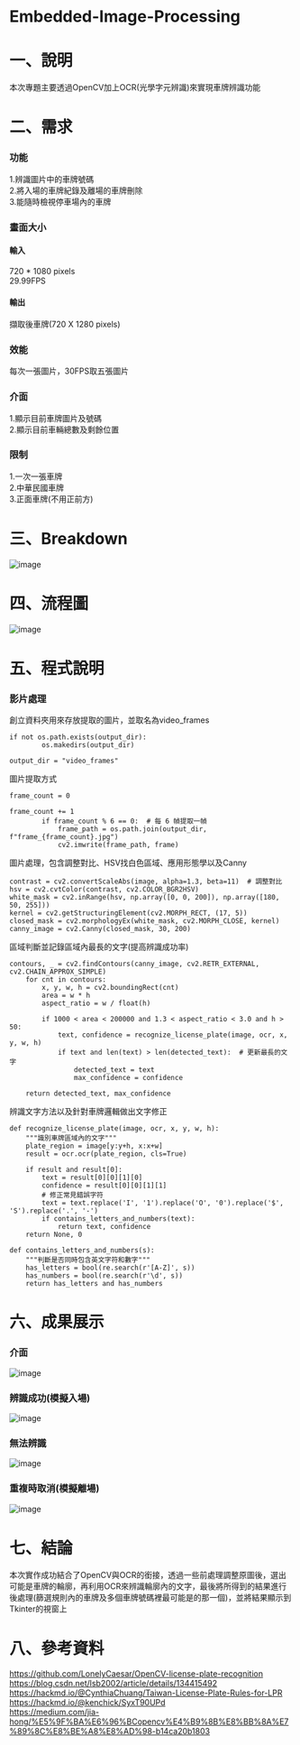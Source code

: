 # Embedded-Image-Processing
# 一、說明
本次專題主要透過OpenCV加上OCR(光學字元辨識)來實現車牌辨識功能
# 二、需求
### 功能
1.辨識圖片中的車牌號碼  
2.將入場的車牌紀錄及離場的車牌刪除  
3.能隨時檢視停車場內的車牌  
### 畫面大小
#### 輸入
720 * 1080 pixels  
29.99FPS  
#### 輸出
擷取後車牌(720 X 1280 pixels)  
### 效能
每次一張圖片，30FPS取五張圖片
### 介面
1.顯示目前車牌圖片及號碼  
2.顯示目前車輛總數及剩餘位置
### 限制
1.一次一張車牌  
2.中華民國車牌  
3.正面車牌(不用正前方)
# 三、Breakdown
![image](https://github.com/user-attachments/assets/060c3bfd-656b-432b-90dc-a8296daf4b66)
# 四、流程圖
![image](https://github.com/user-attachments/assets/1ebddb0c-4fdf-4f08-82da-00ca9bba2f6c)
# 五、程式說明
### 影片處理
創立資料夾用來存放提取的圖片，並取名為video_frames
```
if not os.path.exists(output_dir):
        os.makedirs(output_dir)

output_dir = "video_frames"
```
圖片提取方式
```
frame_count = 0

frame_count += 1
        if frame_count % 6 == 0:  # 每 6 幀提取一幀
            frame_path = os.path.join(output_dir, f"frame_{frame_count}.jpg")
            cv2.imwrite(frame_path, frame)
```
<vdieo src = "https://github.com/Koukya/Embedded-Image-Processing/blob/main/pic/video1.mp4"></video>
圖片處理，包含調整對比、HSV找白色區域、應用形態學以及Canny
```
contrast = cv2.convertScaleAbs(image, alpha=1.3, beta=11)  # 調整對比
hsv = cv2.cvtColor(contrast, cv2.COLOR_BGR2HSV)
white_mask = cv2.inRange(hsv, np.array([0, 0, 200]), np.array([180, 50, 255]))
kernel = cv2.getStructuringElement(cv2.MORPH_RECT, (17, 5))
closed_mask = cv2.morphologyEx(white_mask, cv2.MORPH_CLOSE, kernel)
canny_image = cv2.Canny(closed_mask, 30, 200)
```
區域判斷並記錄區域內最長的文字(提高辨識成功率)
```
contours, _ = cv2.findContours(canny_image, cv2.RETR_EXTERNAL, cv2.CHAIN_APPROX_SIMPLE)
    for cnt in contours:
        x, y, w, h = cv2.boundingRect(cnt)
        area = w * h
        aspect_ratio = w / float(h)
        
        if 1000 < area < 200000 and 1.3 < aspect_ratio < 3.0 and h > 50:
            text, confidence = recognize_license_plate(image, ocr, x, y, w, h)
            if text and len(text) > len(detected_text):  # 更新最長的文字
                detected_text = text
                max_confidence = confidence
    
    return detected_text, max_confidence
```
辨識文字方法以及針對車牌邏輯做出文字修正
```
def recognize_license_plate(image, ocr, x, y, w, h):
    """識別車牌區域內的文字"""
    plate_region = image[y:y+h, x:x+w]
    result = ocr.ocr(plate_region, cls=True)
    
    if result and result[0]:
        text = result[0][0][1][0]
        confidence = result[0][0][1][1]
        # 修正常見錯誤字符
        text = text.replace('I', '1').replace('O', '0').replace('$', 'S').replace('.', '-')
        if contains_letters_and_numbers(text):
            return text, confidence
    return None, 0

def contains_letters_and_numbers(s):
    """判斷是否同時包含英文字符和數字"""
    has_letters = bool(re.search(r'[A-Z]', s))
    has_numbers = bool(re.search(r'\d', s))
    return has_letters and has_numbers
```
# 六、成果展示
### 介面
![image](https://github.com/user-attachments/assets/e8d27f9f-9b3d-4ef4-bca3-be7445ef46a5)  
### 辨識成功(模擬入場)
![image](https://github.com/user-attachments/assets/744f19c6-91d2-4677-9810-4a8572095595)  
### 無法辨識
![image](https://github.com/user-attachments/assets/6f0bb705-ce20-4728-99b8-4578b1247917)  
### 重複時取消(模擬離場)
![image](https://github.com/user-attachments/assets/94b2dc7b-0741-4041-a829-0d579142663e)

# 七、結論
本次實作成功結合了OpenCV與OCR的銜接，透過一些前處理調整原圖後，選出可能是車牌的輪廓，再利用OCR來辨識輪廓內的文字，最後將所得到的結果進行後處理(篩選規則內的車牌及多個車牌號碼裡最可能是的那一個)，並將結果顯示到Tkinter的視窗上 
# 八、參考資料
https://github.com/LonelyCaesar/OpenCV-license-plate-recognition  
https://blog.csdn.net/lsb2002/article/details/134415492  
https://hackmd.io/@CynthiaChuang/Taiwan-License-Plate-Rules-for-LPR  
https://hackmd.io/@kenchick/SyxT90UPd  
https://medium.com/jia-hong/%E5%9F%BA%E6%96%BCopencv%E4%B9%8B%E8%BB%8A%E7%89%8C%E8%BE%A8%E8%AD%98-b14ca20b1803  
